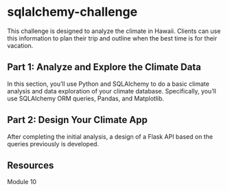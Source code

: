 # sqlalchemy-challenge

This challenge is designed to analyze the climate in Hawaii. Clients can use this information to plan their trip and outline when the best time is for their vacation.

## Part 1: Analyze and Explore the Climate Data
In this section, you’ll use Python and SQLAlchemy to do a basic climate analysis and data exploration of your climate database. Specifically, you’ll use SQLAlchemy ORM queries, Pandas, and Matplotlib. 


## Part 2: Design Your Climate App
After completing the initial analysis, a design of a Flask API based on the queries previously is developed.  

## Resources 
Module 10